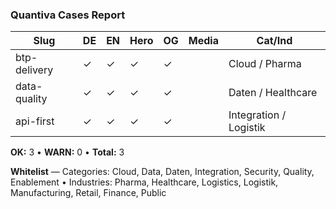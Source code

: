 ### Quantiva Cases Report

| Slug | DE | EN | Hero | OG | Media | Cat/Ind |
|------|----|----|------|----|-------|---------|
| btp-delivery | ✓ | ✓ | ✓ | ✓ |  | Cloud / Pharma |
| data-quality | ✓ | ✓ | ✓ | ✓ |  | Daten / Healthcare |
| api-first | ✓ | ✓ | ✓ | ✓ |  | Integration / Logistik |

**OK:** 3 • **WARN:** 0 • **Total:** 3

**Whitelist** — Categories: Cloud, Data, Daten, Integration, Security, Quality, Enablement  •  Industries: Pharma, Healthcare, Logistics, Logistik, Manufacturing, Retail, Finance, Public